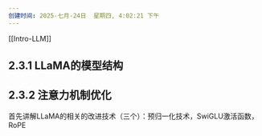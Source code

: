 ```yaml
---
创建时间: 2025-七月-24日  星期四, 4:02:21 下午
---
```

[[Intro-LLM]]


## 2.3.1 LLaMA的模型结构
## 2.3.2 注意力机制优化




首先讲解LLaMA的相关的改进技术（三个）：预归一化技术，SwiGLU激活函数，RoPE